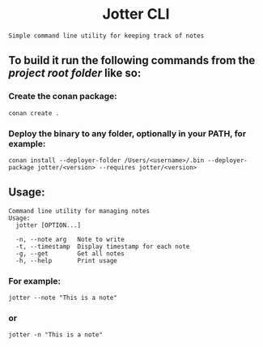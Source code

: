 # <div align="center"> Jotter CLI </div>

```Simple command line utility for keeping track of notes```

## To build it run the following commands from the *project root folder* like so:

### Create the conan package:

```console
conan create .
```

### Deploy the binary to any folder, optionally in your PATH, for example:

```console
conan install --deployer-folder /Users/<username>/.bin --deployer-package jotter/<version> --requires jotter/<version>
```

## Usage:

```
Command line utility for managing notes
Usage:
  jotter [OPTION...]

  -n, --note arg   Note to write
  -t, --timestamp  Display timestamp for each note
  -g, --get        Get all notes
  -h, --help       Print usage
```

### For example:

```console
jotter --note "This is a note"
```

### or

```console
jotter -n "This is a note"
``` 
